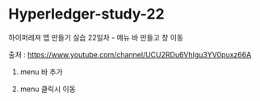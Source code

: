 # Hyperledger-study-22

하이퍼레져 앱 만들기 실습 22일차 - 메뉴 바 만들고 창 이동

출처 : https://www.youtube.com/channel/UCU2RDu6Vhlgu3YV0puxz66A

1. menu 바 추가

2. menu 클릭시 이동
